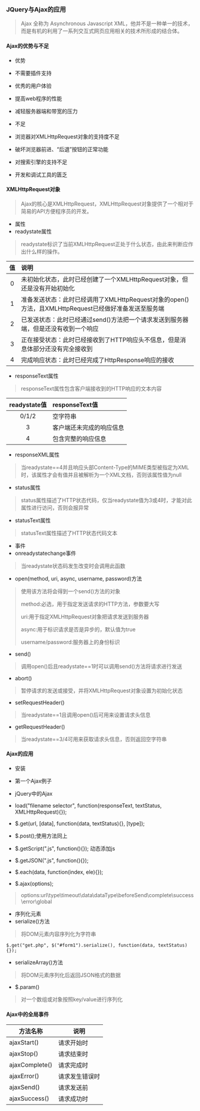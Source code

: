 ### JQuery与Ajax的应用
> Ajax 全称为 Asynchronous Javascript XML，他并不是一种单一的技术，而是有机的利用了一系列交互式网页应用相关的技术所形成的结合体。

#### Ajax的优势与不足

- 优势
 - 不需要插件支持
 - 优秀的用户体验
 - 提高web程序的性能
 - 减轻服务器端和带宽的压力

- 不足
 - 浏览器对XMLHttpRequest对象的支持度不足
 - 破坏浏览器前进、“后退”按钮的正常功能
 - 对搜索引擎的支持不足
 - 开发和调试工具的匮乏

#### XMLHttpRequest对象
> Ajax的核心是XMLHttpRequest，XMLHttpRequest对象提供了一个相对于简易的API方便程序员的开发。

- 属性
 - readystate属性
 > readystate标识了当前XMLHttpRequest正处于什么状态，由此来判断应作出什么样的操作。
 
值 | 说明
:---:|:---
0 | 未初始化状态，此时已经创建了一个XMLHttpRequest对象，但还是没有开始初始化
1 | 准备发送状态：此时已经调用了XMLHttpRequest对象的open()方法，且XMLHttpRequest已经做好准备发送至服务端
2 | 已发送状态：此时已经通过send()方法把一个请求发送到服务器端，但是还没有收到一个响应
3 | 正在接受状态：此时已经接收到了HTTP响应头不信息，但是消息体部分还没有完全接收到
4 | 完成响应状态：此时已经完成了HttpResponse响应的接收

 - responseText属性
 > responseText属性包含客户端接收到的HTTP响应的文本内容

readystate值 | responseText值
:---:|:---
0/1/2 | 空字符串
3 | 客户端还未完成的响应信息
4 | 包含完整的响应信息

 - responseXML属性
 > 当readystate==4并且响应头部Content-Type的MIME类型被指定为XML时，该属性才会有值并且被解析为一个XML文档，否则该属性值为null

 - status属性
 > status属性描述了HTTP状态代码，仅当readystate值为3或4时，才能对此属性进行访问，否则会报异常

 - statusText属性
 > statusText属性描述了HTTP状态代码文本

- 事件
 - onreadystatechange事件
 > 当readystate状态码发生改变时会调用此函数

 - open(method, uri, async, username, password)方法
 > 使用该方法将会得到一个send()方法的对象
 >
 > method:必选，用于指定发送请求的HTTP方法，参数要大写
 >
 > uri:用于指定XMLHttpRequest对象把请求发送到服务器
 >
 > async:用于标识请求是否是异步的，默认值为true
 >
 > username/password:服务器上的身份标识

 - send()
 > 调用open()后且readystate==1时可以调用send()方法将请求进行发送

 - abort()
 > 暂停请求的发送或接受，并将XMLHttpRequest对象设置为初始化状态

 - setRequestHeader()
 > 当readystate==1且调用open()后可用来设置请求头信息

 - getRequestHeader()
 > 当readystate==3/4可用来获取请求头信息，否则返回空字符串

#### Ajax的应用

- 安装

- 第一个Ajax例子

- jQuery中的Ajax
 - load("filename selector", function(responseText, textStatus, XMLHttpRequest){});
 - $.get(url, [data], function(data, textStatus){}, [type]);
 - $.post();使用方法同上
 - $.getScript(".js", function(){}); 动态添加js
 - $.getJSON(".js", function(){});
 - $.each(data, function(index, ele){});
 - $.ajax(options);
 > options:url\type\timeout\data\dataType\beforeSend\complete\success\error\global

- 序列化元素
 - serialize()方法
 > 将DOM元素内容序列化为字符串

 ```
 $.get("get.php", $("#form1").serialize(), function(data, textStatus){});
 ```

 - serializeArray()方法
 > 将DOM元素序列化后返回JSON格式的数据

 - $.param()
 > 对一个数组或对象按照key/value进行序列化

#### Ajax中的全局事件

方法名称 | 说明
---|---
ajaxStart() | 请求开始时
ajaxStop() | 请求结束时
ajaxComplete() | 请求完成时
ajaxError() | 请求发生错误时
ajaxSend() | 请求发送前
ajaxSuccess() | 请求成功时